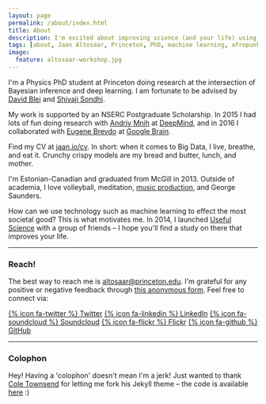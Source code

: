 ```yaml
---
layout: page
permalink: /about/index.html
title: About
description: I'm excited about improving science (and your life) using machine learning and design.
tags: [about, Jaan Altosaar, Princeton, PhD, machine learning, afropunk, collective behavior, columbia, physics, computer science, useful science, design, artificial intelligence, intelligent design]
image:
  feature: altosaar-workshop.jpg
---
```

I'm a Physics PhD student at Princeton doing research at the intersection of Bayesian inference and deep learning. I am fortunate to be advised by [David Blei](http://www.cs.columbia.edu/~blei/) and [Shivaji Sondhi](http://www.princeton.edu/~sondhi/). 

My work is supported by an NSERC Postgraduate Scholarship. In 2015 I had lots of fun doing research with [Andriy Mnih](https://www.cs.toronto.edu/~amnih/) at [DeepMind](http://deepmind.com/), and in 2016 I collaborated with [Eugene Brevdo](https://web.math.princeton.edu/~ebrevdo/) at [Google Brain](https://research.google.com/).

Find my CV at [jaan.io/cv](https://jaan.io/cv). In short: when it comes to Big Data, I live, breathe, and eat it. Crunchy crispy models are my bread and butter, lunch, and mother.

I'm Estonian-Canadian and graduated from McGill in 2013. Outside of academia, I love volleyball, meditation, [music production](https://soundcloud.com/lyfos), and George Saunders. 

How can we use technology such as machine learning to effect the most societal good? This is what motivates me. In 2014, I launched [Useful Science](http://usefulscience.org) with a group of friends – I hope you'll find a study on there that improves your life.

---

### Reach!

The best way to reach me is [altosaar@princeton.edu](mailto:altosaar@princeton.edu). I'm grateful for any positive or negative feedback through [this anonymous form](http://www.admonymous.com/jaan). Feel free to connect via:

[{% icon fa-twitter %} Twitter](https://twitter.com/thejaan)
[{% icon fa-linkedin %} LinkedIn](http://www.linkedin.com/in/jaanaltosaar)
[{% icon fa-soundcloud %} Soundcloud](https://soundcloud.com/lyfos)
[{% icon fa-flickr %} Flickr](https://www.flickr.com/photos/thejaan/)
[{% icon fa-github %} GitHub](https://github.com/altosaar)

---

### Colophon

Hey! Having a 'colophon' doesn't mean I'm a jerk! Just wanted to thank [Cole Townsend](http://coletownsend.com/) for letting me fork his Jekyll theme – the code is available [here](https://github.com/altosaar/jaan.io) :)







